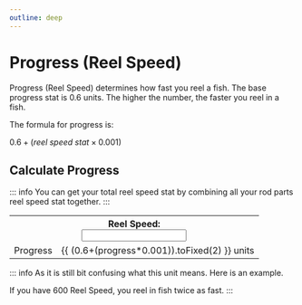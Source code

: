 ```yaml
---
outline: deep
---
```


<script setup>
  import { ref } from 'vue'

  const progress = ref(0)
</script>

<style module>
  .label {
    font-size: x-small;
  }

  .inputBox {
    border: 1px solid var(--vp-c-default-1);
    border-radius: 4px;
    padding: .2em .6em;
  }
</style>

# Progress (Reel Speed)
Progress (Reel Speed) determines how fast you reel a fish.
The base progress stat is 0.6 units. The higher the number, the faster you reel in a fish.

The formula for progress is:

$0.6 + ( reel\ speed\ stat \times 0.001 )$

## Calculate Progress

::: info
You can get your total reel speed stat by combining all your rod parts reel speed stat together.
:::

<table>
  <tbody>
    <tr>
      <th colspan="2"><div :class="$style.label">Reel Speed:</div><input :class="$style.inputBox" v-model="progress" type="number"/></th>
    </tr>
    <tr>
      <td>Progress</td>
      <td>{{ (0.6+(progress*0.001)).toFixed(2) }} units</td>
    </tr>
  </tbody>
</table>

::: info
As it is still bit confusing what this unit means. Here is an example.

If you have 600 Reel Speed, you reel in fish twice as fast.
:::